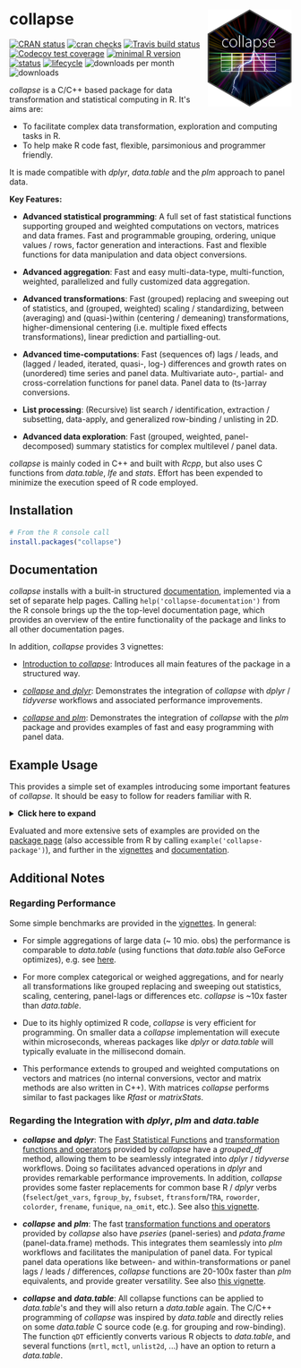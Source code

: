 # collapse <img src='misc/figures/collapse_logo_small.png' width="150px" align="right" />


<!-- badges: start -->
[![CRAN status](https://www.r-pkg.org/badges/version/collapse)](https://cran.r-project.org/package=collapse)
[![cran checks](https://cranchecks.info/badges/worst/collapse)](https://cran.r-project.org/web/checks/check_results_collapse.html)
[![Travis build status](https://travis-ci.com/SebKrantz/collapse.svg?branch=master)](https://travis-ci.com/SebKrantz/collapse)
[![Codecov test coverage](https://codecov.io/gh/SebKrantz/collapse/branch/master/graph/badge.svg)](https://codecov.io/gh/SebKrantz/collapse?branch=master)
[![minimal R version](https://img.shields.io/badge/R%3E%3D-3.5.0-6666ff.svg)](https://cran.r-project.org/)
[![status](https://tinyverse.netlify.com/badge/collapse)](https://CRAN.R-project.org/package=collapse)
[![lifecycle](https://img.shields.io/badge/lifecycle-maturing-blue.svg)](https://www.tidyverse.org/lifecycle/#maturing)
![downloads per month](http://cranlogs.r-pkg.org/badges/collapse?color=blue)
![downloads](http://cranlogs.r-pkg.org/badges/grand-total/collapse?color=blue)
<!-- badges: end -->

*collapse* is a C/C++ based package for data transformation and statistical computing in R. It's aims are:

* To facilitate complex data transformation, exploration and computing tasks in R.
* To help make R code fast, flexible, parsimonious and programmer friendly.

It is made compatible with *dplyr*, *data.table* and the *plm* approach to panel data.

**Key Features:**

*  **Advanced statistical programming**: A full set of fast statistical functions 
        supporting grouped and weighted computations on vectors, matrices and 
        data frames. Fast and programmable grouping, ordering, unique values / rows, 
        factor generation and interactions. Fast and flexible functions for data 
        manipulation and data object conversions.

*  **Advanced aggregation**: Fast and easy multi-data-type, multi-function, 
        weighted, parallelized and fully customized data aggregation.

*  **Advanced transformations**: Fast (grouped) replacing and sweeping out of 
        statistics, and (grouped, weighted) scaling / standardizing, between 
        (averaging) and (quasi-)within (centering / demeaning) transformations, 
        higher-dimensional centering (i.e. multiple fixed effects transformations), 
        linear prediction and partialling-out. 

*  **Advanced time-computations**: Fast (sequences of) lags / leads, and 
        (lagged / leaded, iterated, quasi-, log-) differences and growth 
        rates on (unordered) time series and panel data. Multivariate auto-, 
        partial- and cross-correlation functions for panel data. 
        Panel data to (ts-)array conversions. 

*  **List processing**: (Recursive) list search / identification, extraction / 
        subsetting, data-apply, and generalized row-binding / unlisting in 2D.

* **Advanced data exploration**: Fast (grouped, weighted, panel-decomposed) 
        summary statistics for complex multilevel / panel data.

*collapse* is mainly coded in C++ and built with *Rcpp*, but also uses C functions from *data.table*, *lfe* and *stats*. Effort has been expended to minimize the execution speed of R code employed. 

## Installation

``` r
# From the R console call
install.packages("collapse")
```
<!--
# install the development version
devtools::install_github("SebKrantz/collapse")
-->

## Documentation
*collapse* installs with a built-in structured [documentation](<https://sebkrantz.github.io/collapse/reference/index.html>), implemented via a set of separate help pages. Calling `help('collapse-documentation')` from the R console brings up the the top-level documentation page, which provides an overview of the entire functionality of the package and links to all other documentation pages. 

In addition, *collapse* provides 3 vignettes:

* [Introduction to *collapse*](<https://sebkrantz.github.io/collapse/articles/collapse_intro.html>): Introduces all main features of the package in a structured way.

* [*collapse* and *dplyr*](<https://sebkrantz.github.io/collapse/articles/collapse_and_dplyr.html>): Demonstrates the integration of *collapse* with *dplyr* / *tidyverse* workflows and associated performance improvements.

* [*collapse* and *plm*](<https://sebkrantz.github.io/collapse/articles/collapse_and_plm.html>): Demonstrates the integration of *collapse* with the *plm* package and provides examples of fast and easy programming with panel data. 

## Example Usage
This provides a simple set of examples introducing some important features of *collapse*. It should be easy to follow for readers familiar with R. 


<details>
  <summary><b><a style="cursor: pointer;">Click here to expand </a></b> </summary>
  
``` r
library(collapse)
data("iris")            # iris dataset in base R
v <- iris$Sepal.Length  # Vector
d <- num_vars(iris)     # Saving numeric variables (could also be a matrix, statistical functions are S3 generic)
g <- iris$Species       # Grouping variable (could also be a list of variables)

## Advanced Statistical Programming -----------------------------------------------------------------------------

# Simple (column-wise) statistics...
fmedian(v)                       # Vector
fsd(qM(d))                       # Matrix (qM is a faster as.matrix)
fmode(d)                         # data.frame
fmean(qM(d), drop = FALSE)       # Still a matrix
fmax(d, drop = FALSE)            # Still a data.frame

# Fast grouped and/or weighted statistics
wt <- abs(rnorm(fnrow(iris)))
fmedian(d, w = wt)                # Simple weighted statistics
fnth(d, 0.75, g)                  # Grouped statistics (grouped third quartile)
fmedian(d, g, wt)                 # Groupwise-weighted statistics
fsd(v, g, wt)                     # Similarly for vectors
fmode(qM(d), g, wt, ties = "max") # Or matrices (grouped and weighted maximum mode) ...

# A fast set of data manipulation functions allows complex piped programming at high speeds
library(magrittr)                            # Pipe operators
iris %>% fgroup_by(Species) %>% fNdistinct   # Grouped distinct value counts
iris %>% fgroup_by(Species) %>% fmedian(wt)  # Weighted group medians 
iris %>% add_vars(wt) %>%                    # Adding weight vector to dataset
  fsubset(Sepal.Length < fmean(Sepal.Length), Species, Sepal.Width:wt) %>% # Fast selecting and subsetting
  fgroup_by(Species) %>%                     # Grouping (efficiently creates a grouped tibble)
  fvar(wt) %>%                               # Frequency-weighted group-variance, default (keep.w = TRUE)  
  roworder(sum.wt)                           # also saves group weights in a column called 'sum.wt'

# Can also use dplyr (but dplyr manipulation verbs are a lot slower)
library(dplyr)
iris %>% add_vars(wt) %>% 
  filter(Sepal.Length < fmean(Sepal.Length)) %>% 
  select(Species, Sepal.Width:wt) %>% 
  group_by(Species) %>% 
  fvar(wt) %>% arrange(sum.wt)

## Advanced Aggregation -----------------------------------------------------------------------------------------

collap(iris, Sepal.Length + Sepal.Width ~ Species, fmean)  # Simple aggregation using the mean..
collap(iris, ~ Species, list(fmean, fmedian, fmode))       # Multiple functions applied to each column
add_vars(iris) <- wt                                       # Adding weights, return in long format..
collap(iris, ~ Species, list(fmean, fmedian, fmode), w = ~ wt, return = "long")

# Generate some additional logical data
settransform(iris, AWMSL = Sepal.Length > fmedian(Sepal.Length, w = wt), 
                   AWMSW = Sepal.Width > fmedian(Sepal.Width, w = wt))

# Multi-type data aggregation: catFUN applies to all categorical columns (here AMWSW)
collap(iris, ~ Species + AWMSL, list(fmean, fmedian, fmode), 
       catFUN = fmode, w = ~ wt, return = "long")

# Custom aggregation gives the greatest possible flexibility: directly mapping functions to columns
collap(iris, ~ Species + AWMSL, 
       custom = list(fmean = 2:3, fsd = 3:4, fmode = "AWMSL"), w = ~ wt, 
       wFUN = list(fsum, fmin, fmax), # Here also aggregating the weight vector with 3 different functions
       keep.col.order = FALSE)        # Column order not maintained -> grouping and weight variables first

# Can also use grouped tibble: weighted median for numeric, weighted mode for categorical columns
iris %>% fgroup_by(Species, AWMSL) %>% collapg(fmedian, fmode, w = wt)

## Advanced Transformations -------------------------------------------------------------------------------------

# All Fast Statistical Functions have a TRA argument, supporting 10 different replacing and sweeping operations
fmode(d, TRA = "replace")     # Replacing values with the mode
fsd(v, TRA = "/")             # dividing by the overall standard deviation (scaling)
fsum(d, TRA = "%")            # Computing percentages
fsd(d, g, TRA = "/")          # Grouped scaling
fmin(d, g, TRA = "-")         # Setting the minimum value in each species to 0
ffirst(d, g, TRA = "%%")      # Taking modulus of first value in each species
fmedian(d, g, wt, "-")        # Groupwise centering by the weighted median
fnth(d, 0.95, g, wt, "%")     # Expressing data in percentages of the weighted species-wise 95th percentile
fmode(d, g, wt, "replace",    # Replacing data by the species-wise weighted minimum-mode
      ties = "min")

# TRA() can also be called directly to replace or sweep with a matching set of computed statistics
TRA(v, sd(v), "/")                       # Same as fsd(v, TRA = "/")
TRA(d, fmedian(d, g, wt), "-", g)        # Same as fmedian(d, g, wt, "-")
TRA(d, BY(d, g, quantile, 0.95), "%", g) # Same as fnth(d, 0.95, g, TRA = "%") (apart from quantile algorithm)

# For common uses, there are some faster and more advanced functions
fbetween(d, g)                           # Grouped averaging [same as fmean(d, g, TRA = "replace") but faster]
fwithin(d, g)                            # Grouped centering [same as fmean(d, g, TRA = "-") but faster]
fwithin(d, g, wt)                        # Grouped and weighted centering [same as fmean(d, g, wt, "-")]
fwithin(d, g, wt, theta = 0.76)          # Quasi-centering i.e. d - theta*fbetween(d, g, wt)
fwithin(d, g, wt, mean = "overall.mean") # Preserving the overall weighted mean of the data

fscale(d)                                # Scaling and centering (default mean = 0, sd = 1)
fscale(d, mean = 5, sd = 3)              # Custom scaling and centering
fscale(d, mean = FALSE, sd = 3)          # Mean preserving scaling
fscale(d, g, wt)                         # Grouped and weighted scaling and centering
fscale(d, g, wt, mean = "overall.mean",  # Setting group means to overall weighted mean,
       sd = "within.sd")                 # and group sd's to fsd(fwithin(d, g, wt), w = wt)

get_vars(iris, 1:2)                      # Use get_vars for fast selecting data.frame columns, gv is shortcut
fHDbetween(gv(iris, 1:2), gv(iris, 3:5)) # Linear prediction with factors and continuous covariates
fHDwithin(gv(iris, 1:2), gv(iris, 3:5))  # Linear partialling out factors and continuous covariates

# This again opens up new possibilities for data manipulation...
iris %>%  
  ftransform(ASWMSL = Sepal.Length > fmedian(Sepal.Length, Species, wt, "replace")) %>%
  fgroup_by(ASWMSL) %>% collapg(w = wt, keep.col.order = FALSE)

iris %>% fgroup_by(Species) %>% num_vars %>% fwithin(wt)  # Weighted demeaning


## Time Series and Panel Series ---------------------------------------------------------------------------------

flag(AirPassengers, -1:3)                      # A sequence of lags and leads
EuStockMarkets %>%                             # A sequence of first and second seasonal differences
  fdiff(0:1 * frequency(.), 1:2)  
fdiff(EuStockMarkets, rho = 0.95)              # Quasi-difference [x - rho*flag(x)]
fdiff(EuStockMarkets, log = TRUE)              # Log-difference [log(x/flag(x))]
EuStockMarkets %>% fgrowth(c(1, frequency(.))) # Ordinary and seasonal growth rate
EuStockMarkets %>% fgrowth(logdiff = TRUE)     # Log-difference growth rate [log(x/flag(x))*100]

# Creating panel data
pdata <- EuStockMarkets %>% list(`A` = ., `B` = .) %>% 
         unlist2d(idcols = "Id", row.names = "Time")  

L(pdata, -1:3, ~Id, ~Time)                   # Sequence of fully identified panel-lags (L is operator for flag) 
pdata %>% fgroup_by(Id) %>% flag(-1:3, Time) # Same thing..

# collapse supports pseries and pdata.frame's, provided by the plm package
pdata <- plm::pdata.frame(pdata, index = c("Id", "Time"))         
L(pdata, -1:3)          # Same as above, ...
psacf(pdata)            # Multivariate panel-ACF
psmat(pdata) %>% plot   # 3D-array of time series from panel data + plotting

HDW(pdata)              # This projects out id and time fixed effects.. (HDW is operator for fHDwithin)
W(pdata, effect = "Id") # Only Id effects.. (W is operator for fwithin)

## List Processing ----------------------------------------------------------------------------------------------

# Some nested list of heterogenous data objects..
l <- list(a = qM(mtcars[1:8]),                                   # Matrix
          b = list(c = mtcars[4:11],                             # data.frame
                   d = list(e = mtcars[2:10], 
                            f = fsd(mtcars))))                   # Vector

ldepth(l)                       # List has 4 levels of nesting (considering that mtcars is a data.frame)
is.unlistable(l)                # Can be unlisted
has_elem(l, "f")                # Contains an element by the name of "f"
has_elem(l, is.matrix)          # Contains a matrix

get_elem(l, "f")                # Recursive extraction of elements..
get_elem(l, c("c","f"))         
get_elem(l, c("c","f"), keep.tree = TRUE)
unlist2d(l, row.names = TRUE)   # Intelligent recursive row-binding to data.frame   
rapply2d(l, fmean) %>% unlist2d # Taking the mean of all elements and repeating

# Application: extracting and tidying results from (potentially nested) lists of model objects
list(mod1 = lm(mpg ~ carb, mtcars), 
     mod2 = lm(mpg ~ carb + hp, mtcars)) %>%
  lapply(summary) %>% 
  get_elem("coef", regex = TRUE) %>%   # Regular expression search and extraction
  unlist2d(idcols = "Model", row.names = "Predictor")

## Summary Statistics -------------------------------------------------------------------------------------------

irisNA <- na_insert(iris, prop = 0.15)  # Randmonly set 15% missing
fNobs(irisNA)                           # Observation count
pwNobs(irisNA)                          # Pairwise observation count
fNobs(irisNA, g)                        # Grouped observation count
fNdistinct(irisNA)                      # Same with distinct values... (default na.rm = TRUE skips NA's)
fNdistinct(irisNA, g)  

descr(iris)                                   # Detailed statistical description of data

varying(iris, ~ Species)                      # Show which variables vary within Species
varying(pdata)                                # Which are time-varying ? 
qsu(iris, w = ~ wt)                           # Fast (one-pass) summary (with weights)
qsu(iris, ~ Species, w = ~ wt, higher = TRUE) # Grouped summary + higher moments
qsu(pdata, higher = TRUE)                     # Panel-data summary (between and within entities)
pwcor(num_vars(irisNA), N = TRUE, P = TRUE)   # Pairwise correlations with p-value and observations
pwcor(W(pdata, keep.ids = FALSE), P = TRUE)   # Within-correlations

```

</details>
<p> </p>

Evaluated and more extensive sets of examples are provided on the [package page](<https://sebkrantz.github.io/collapse/reference/collapse-package.html>) (also accessible from R by calling `example('collapse-package')`), and further in the [vignettes](<https://sebkrantz.github.io/collapse/articles/index.html>) and  [documentation](<https://sebkrantz.github.io/collapse/reference/index.html>).

## Additional Notes
### Regarding Performance 
Some simple benchmarks are provided in the [vignettes](<https://sebkrantz.github.io/collapse/articles/index.html>). In general:

* For simple aggregations of large data (~ 10 mio. obs) the performance is comparable to *data.table* (using functions that *data.table* also GeForce optimizes), e.g. see [here](<https://sebkrantz.github.io/collapse/reference/fast-statistical-functions.html#benchmark>).

* For more complex categorical or weighed aggregations, and for nearly all transformations like grouped replacing and sweeping out statistics, scaling, centering, panel-lags or differences etc. *collapse* is ~10x faster than *data.table*. 

* Due to its highly optimized R code, *collapse* is very efficient for programming. On smaller data a *collapse* implementation will execute within microseconds, whereas packages like *dplyr* or *data.table* will typically evaluate in the millisecond domain.

* This performance extends to grouped and weighted computations on vectors and matrices (no internal conversions, vector and matrix methods are also written in C++). With matrices *collapse* performs similar to fast packages like *Rfast* or *matrixStats*.

### Regarding the Integration with *dplyr*, *plm* and *data.table* 

* ***collapse*** **and** ***dplyr***: The [Fast Statistical Functions](<https://sebkrantz.github.io/collapse/reference/fast-statistical-functions.html>) and [transformation functions and operators](<https://sebkrantz.github.io/collapse/reference/data-transformations.html>) provided by *collapse* have a *grouped_df* method, allowing them to be seamlessly integrated into *dplyr* / *tidyverse* workflows. Doing so facilitates advanced operations in *dplyr* and provides remarkable performance improvements. In addition, *collapse* provides some faster replacements for common base R / *dplyr* verbs (`fselect`/`get_vars`, `fgroup_by`, `fsubset`, `ftransform`/`TRA`, `roworder`, `colorder`, `frename`, `funique`, `na_omit`, etc.). See also [this vignette](<https://sebkrantz.github.io/collapse/articles/collapse_and_dplyr.html>). 

<!-- 
, providing further performance improvements for programming with piped expressions and non-standard evaluation
(bringing *dplyr* close to *data.table* on large data aggregations, and making it faster than *data.table* for advanced transformations) -->

* ***collapse*** **and** ***plm***: The fast [transformation functions and operators](<https://sebkrantz.github.io/collapse/reference/data-transformations.html>) provided by *collapse* also have *pseries* (panel-series) and *pdata.frame* (panel-data.frame) methods. This integrates them seamlessly into *plm* workflows and facilitates the manipulation of panel data. For typical panel data operations like between- and within-transformations or panel lags / leads / differences, *collapse* functions are 20-100x faster than *plm* equivalents, and provide greater versatility. See also [this vignette](<https://sebkrantz.github.io/collapse/articles/collapse_and_plm.html>).

<!-- (e.g. for applying transformations to multiple variables in a *pdata.frame*) -->

* ***collapse*** **and** ***data.table***: All collapse functions can be applied to *data.table*'s and they will also return a *data.table* again. The C/C++ programming of *collapse* was inspired by *data.table* and directly relies on some *data.table* C source code (e.g. for grouping and row-binding). The function `qDT` efficiently converts various R objects to *data.table*, and several functions (`mrtl`, `mctl`, `unlist2d`, ...) have an option to return a *data.table*. 

<!--

fNdistinct(wlddev)
fNdistinct(wlddev, wlddev$iso3c)

wlddev %>% fgroup_by(iso3c) %>% fNdistinct

collap(wlddev, ~ country + decade, fmean, fmode)

fscale(num_vars(wlddev), wlddec$iso3c)
fwithin(num_vars(wlddev), wlddec$iso3c)

wlddev %>% fgroup_by(country, decade) %>% fselect(PCGDP:ODA) %>% fwithin(ODA)

L(wlddev, -1:1, ~iso3c, ~year, cols = 9:12)

wlddev %>% fgroup_by(country) %>% fselect(PCGDP:ODA, year) %>% flag(-1:1, year)

wlddev %>% fgroup_by(country) %>% fselect(PCGDP:ODA, year) %>% fdiff(-1:1, 1:2, year)
wlddev %>% fgroup_by(country) %>% fselect(PCGDP:ODA, year) %>% fgrowth(1, 1, year)
-->
<!--
## Contributing 
If you want to contribute, please fork and create a pull request for merging with the **development** branch. Presently I am particularly interested in fast algorithms to compute weighted medians and (weighted) quantiles. 


settransform(Species.AWMSL = finteraction(Species, AWMSL))



<!-- *collapse* is not limited to programming with data.frames and it is class-secure and attribute-preserving (thus it can be applied to data.table's, tibbles, grouped tibbles etc. and also to special atomic objects like time-series and time-series matrices etc.). -->



